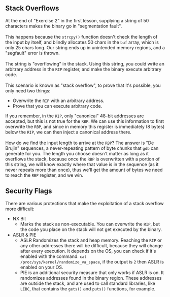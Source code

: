 ## Stack Overflows

At the end of "Exercise 2" in the first lesson, supplying a string of 50 characters makes the binary go in "segmentation fault".\
\
This happens because the `strcpy()` function doesn't check the length of the input by itself, and blindly allocates 50 chars in the `buf` array, which is only 25 chars long. Our string ends up in unintended memory regions, and a "segfault" error is thrown.\
\
The string is "overflowing" in the stack. Using this string, you could write an arbitrary address in the `RIP` register, and make the binary execute arbitrary code.
\
\
This scenario is known as "stack overflow", to prove that it's possible, you only need two things:
- Overwrite the `RIP` with an arbitrary address.
- Prove that you can execute arbitrary code.

If you remember, in the `RIP`, only "canonical" 48-bit addresses are accepted, but this is not true for the `RBP`. We can use this information to first overwrite the `RBP`, and since in memory this register is immediately (8 bytes) below the `RIP`, we can then inject a canonical address there.\
\
How do we find the input length to arrive at the `RBP`? The answer is "De Brujin" sequences, a never-repeating pattern of byte chunks that `gdb` can generate for you. The length you choose doesn't matter as long as it overflows the stack, because once the `RBP` is overwritten with a portion of this string, we will know exactly where that value is in the sequence (as it never repeats more than once), thus we'll get the amount of bytes we need to reach the `RBP` register, and we win.

## Security Flags

There are various protections that make the exploitation of a stack overflow more difficult:

- NX Bit
  - Marks the stack as non-executable. You can overwrite the `RIP`, but the code you place on the stack will not get executed by the binary.
- ASLR & PIE
  - ASLR Randomizes the stack and heap memory. Reaching the `RIP` or any other addresses there will be difficult, because they will change after every execution. It depends on the OS, you can check if it's enabled with the command: `cat /proc/sys/kernel/randomize_va_space`, if the output is `2` then ASLR is enabled on your OS.
  - PIE is an additional security measure that only works if ASLR is on. It randomizes addresses found in the binary region. These addresses are outside the stack, and are used to call standard libraries, like `LIBC`, that contains the `gets()` and `puts()`  functions, for example.
